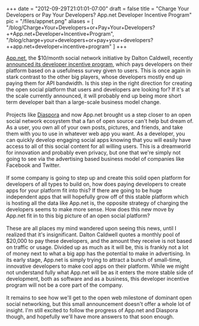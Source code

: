 
+++
date = "2012-09-29T21:01:01-07:00"
draft = false
title = "Charge Your Developers or Pay Your Developers?  App.net Developer Incentive Program"
pic = "/files/appnet.png"
aliases = [
  "/blog/Charge+Your+Developers+or+Pay+Your+Developers?++App.net+Developer+Incentive+Program",
  "/blog/charge+your+developers+or+pay+your+developers?++app.net+developer+incentive+program"
]
+++

<a href="http://www.app.net">App.net</a>, the $10/month social network initiative by Dalton Caldwell, recently <a href="http://blog.app.net/blog/2012/09/27/announcing-the-app-net-developer-incentive-program/">announced its developer incentive program</a>, which pays developers on their platform based on a usefulness survey given to users.  This is once again in stark contrast to the other big players, whose developers mostly end up paying them for API bandwidth.  Is this step in the right direction for creating the open social platform that users and developers are looking for?  If it's at the scale currently announced, it will probably end up being more short term developer bait than a large-scale business model change.
<br>
<br>
Projects like <a href="http://www.joindiaspora.com">Diaspora</a> and now App.net brought us a step closer to an open social network ecosystem that a fan of open source can't help but dream of.  As a user, you own all of your own posts, pictures, and friends, and take them with you to use in whatever web app you want.  As a developer, you can quickly develop engaging social apps knowing that you will easily have access to all of this social content for all willing users.  This is a dreamworld for innovation and probably even privacy, but one that we're simply not going to see via the advertising based business model of companies like Facebook and Twitter.
<br>
<br>
If some company is going to step up and create this solid open platform for developers of all types to build on, how does paying developers to create apps for your platform fit into this?  If there are going to be huge independent apps that will hopefully grow off of this stable platform which is hosting all the data like App.net is, the opposite strategy of charging the developers seems to make more sense.  How does this new move by App.net fit in to this big picture of an open social platform?
<br>
<br>
These are all places my mind wandered upon seeing this news, until I realized that it's insignificant.  Dalton Caldwell quotes a monthly pool of $20,000 to pay these developers, and the amount they receive is not based on traffic or usage.  Divided up as much as it will be, this is frankly not a lot of money next to what a big app has the potential to make in advertising.  In its early stage, App.net is simply trying to attract a bunch of small-time, innovative developers to make cool apps on their platform.  While we might not understand fully what App.net will be as it enters the more stable side of development, both as software and as a business, this developer incentive program will not be a core part of the company.
<br>
<br>
It remains to see how we'll get to the open web milestone of dominant open social networking, but this small announcement doesn't offer a whole lot of insight.  I'm still excited to follow the progress of App.net and Diaspora though, and hopefully we'll have more answers to that soon enough.